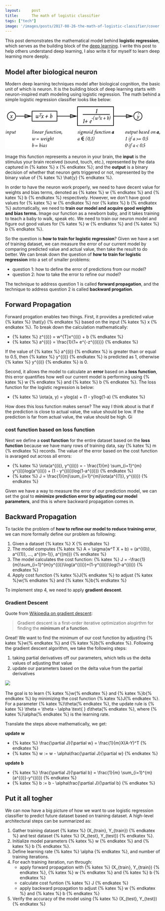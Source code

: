 ```yaml
---
layout:     post
title:      The math of logistic classifier
tags: ["tech"]
image: '/images/posts/2017-08-26-the-math-of-logistic-classifier/cover.svg'
---
```


This post demonstrates the mathematical model behind **logistic regression**, which serves as the building block of the [deep learning](https://en.wikipedia.org/wiki/Deep_learning). I write this post to help others understand deep learning, I also write it for myself to learn deep learning more deeply.

## Model after biological neuron

Modern deep learning techniques model after biological cognition, the basic unit of which is neuron. It is the building block of deep learning starts with neuron-inspired math modeling using logistic regression. The math behind a simple logistic regression classifier looks like below:

![](/images/posts/2017-08-26-the-math-of-logistic-classifier/neuron.png)

Image this function represents a neuron in your brain, the **input** is the stimulus your brain received (sound, touch, etc.), represented by the data captured in {% katex %} x {% endkatex %}; and the **output** is a binary decision of whether that neuron gets triggered or not, represented by the binary value of {% katex %} \hat{y} {% endkatex %}.

In order to have the neuron work properly, we need to have decent value for weights and bias terms, denoted as {% katex %} w {% endkatex %} and {% katex %} b {% endkatex %} respectively. However, we don't have good values for {% katex %} w {% endkatex %} nor {% katex %} b {% endkatex %} automatically, we need to **train our model and acquire good weights and bias terms.** Image our function as a newborn baby, and it takes training to teach a baby to walk, speak etc. We need to train our neuron model and figure out good values for {% katex %} w {% endkatex %} and {% katex %} b {% endkatex %}.

So the question is **how to train for logistic regression**? Given we have a set of training dataset, we can measure the error of our current model by comparing predicted value and actual value, then take the result to do better. We can break down the question of **how to train for logistic regression** into a set of smaller problems:

- question 1: how to define the error of predictions from our model?
- question 2: how to take the error to refine our model?

The technique to address question 1 is called **forward propagation**, and the technique to address question 2 is called **backward progation**. 


## Forward Propagation

Forward progation enables two things. First, it provides a predicted value {% katex %} \hat{y} {% endkatex %} based on the input {% katex %} x {% endkatex %}. To break down the calculation mathematically:

- {% katex %} z^{(i)} = w^{T}x^{(i)} + b {% endkatex %}
- {% katex %} a^{(i)} = \frac{1}{1+ e^{-z^{(i)}}} {% endkatex %}

If the value of {% katex %} a^{(i)} {% endkatex %} is greater than or equal to 0.5, then {% katex %} y^{(i)} {% endkatex %} is predicted as 1, otherwise {% katex %} y^{(i)} {% endkatex %} is 0.

Second, it allows the model to calculate an **error** based on a **loss function**, this error quantifies how well our current model is performing using {% katex %} w {% endkatex %} and {% katex %} b {% endkatex %}. The loss function for the logistic regression is below:

- {% katex %} \iota(a, y) = ylog(a) + (1 - y)log(1-a) {% endkatex %}

How does this loss function makes sense? The way I think about is that if the prediction is close to actual value, the value should be low. If the prediction is far from actual value, the value should be high. Gi

### cost function based on loss function

Next we define a **cost function** for the entire dataset based on the **loss function** because we have many rows of training data, say {% katex %} m {% endkatex %} records. The value of the error based on the cost function is avaraged out across all errors:

- {% katex %} \iota(a^{(i)}, y^{(i)}) = - \frac{1}{m} \sum_{i=1}^{m} y^{(i)}log(a^{(i)}) + (1 - y^{(i)})log(1-a^{(i)}) {% endkatex %}
- {% katex %} J = \frac{1}{m}\sum_{i=1}^{m}\iota(a^{(1)}, y^{(i)}) {% endkatex %}

Given we have a way to measure the error of our prediction model, we can set the goal to **minimize prediction error by adjusting our model parameters**, and this is where backward propagation comes in.

## Backward Propagation

To tackle the problem of **how to refine our model to reduce training error**, we can more formally define our problem as following:

1. Given a dataset {% katex %} X {% endkatex %}
2. The model computes {% katex %} A = \sigma(w^T X + b) = (a^{(0)}, a^{(1)}, ..., a^{(m-1)}, a^{(m)}) {% endkatex %}
3. The model calculates the cost function: {% katex %} J = -\frac{1}{m}\sum_{i=1}^{m}y^{(i)}\log(a^{(i)})+(1-y^{(i)})\log(1-a^{(i)}) {% endkatex %}
4. Apply cost function {% katex %}J{% endkatex %} to adjust {% katex %}w{% endkatex %} and {% katex %}b{% endkatex %}

To implement step 4, we need to apply **gradient descent**.

### Gradient Descent

Quote from [Wikipedia on gradient descent](https://en.wikipedia.org/wiki/Gradient_descent):

> Gradient descent is a first-order iterative optimization alogirthm for finding the **minimum of a function**.

Great! We want to find the minimum of our cost function by adjusting {% katex %}w{% endkatex %} and {% katex %}b{% endkatex %}. Following the gradient descent algorithm, we take the following steps:

1. taking partial derivatives off our parameters, which tells us the delta values of adjusting that value
2. update our parameters based on the delta value from the partial derivatives

![](/images/gradient_descent.png)

The goal is to learn {% katex %}w{% endkatex %} and {% katex %}b{% endkatex %} by minimizing the cost function {% katex %}J{% endkatex %}. For a parameter {% katex %}\theta{% endkatex %}, the update rule is {% katex %} \theta = \theta - \alpha \text{ } d\theta{% endkatex %}, where {% katex %}\alpha{% endkatex %} is the learning rate.

Translate the steps above mathematically, we get:

**update w**

- {% katex %} \frac{\partial J}{\partial w} = \frac{1}{m}X(A-Y)^T {% endkatex %}
- {% katex %} w := w - \alpha\frac{\partial J}{\partial w} {% endkatex %}

**update b**

- {% katex %} \frac{\partial J}{\partial b} = \frac{1}{m} \sum_{i=1}^{m} (a^{(i)}-y^{(i)}) {% endkatex %}
- {% katex %} b := b - \alpha\frac{\partial J}{\partial b} {% endkatex %}

## Put it all togher

We can now have a big picture of how we want to use logistic regression classifier to predict future dataset based on training dataset. A high-level architectural steps can be summarized as:

1. Gather training dataset {% katex %} (X_{train}, Y_{train}) {% endkatex %} and test dataset {% katex %} (X_{test}, Y_{test}) {% endkatex %}.
2. Initialize model parameters {% katex %} w {% endkatex %} and {% katex %} b {% endkatex %}.
3. Define learning rate {% katex %} \alpha {% endkatex %}, and number of training iterations.
4. For each training iteration, run through:
    - apply forward propagation with {% katex %} (X_{train}, Y_{train}) {% endkatex %}, {% katex %} w {% endkatex %} and {% katex %} b {% endkatex %}
    - calculate cost funtion {% katex %} J {% endkatex %}
    - apply backward propagation to adjust {% katex %} w {% endkatex %} and {% katex %} b {% endkatex %}
5. Verify the accuracy of the model using {% katex %} (X_{test}, Y_{test}) {% endkatex %}
